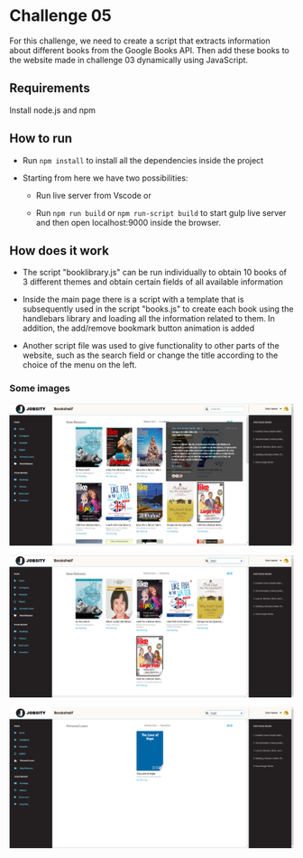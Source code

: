 
# Challenge 05

For this challenge, we need to create a script that extracts information about different books from the Google Books API. Then add these books to the website made in challenge 03 dynamically using JavaScript.

## Requirements

Install node.js and npm

## How to run

* Run ```npm install``` to install all the dependencies inside the project

* Starting from here we have two possibilities:
    * Run live server from Vscode or

    * Run ```npm run build``` or ```npm run-script build``` to start gulp live server and then open localhost:9000 inside the browser.

## How does it work

* The script "booklibrary.js" can be run individually to obtain 10 books of 3 different themes and obtain certain fields of all available information

* Inside the main page there is a script with a template that is subsequently used in the script "books.js" to create each book using the handlebars library and loading all the information related to them. In addition, the add/remove bookmark button animation is added

* Another script file was used to give functionality to other parts of the website, such as the search field or change the title according to the choice of the menu on the left.

### Some images

![img1](https://github.com/emrszon/JS-School/blob/development/C05/Screenshot_1.png)

![img2](https://github.com/emrszon/JS-School/blob/development/C05/Screenshot_2.png)

![img3](https://github.com/emrszon/JS-School/blob/development/C05/Screenshot_3.png)
